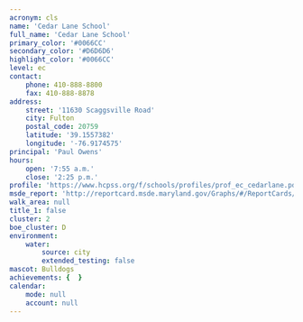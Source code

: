 ```yaml
---
acronym: cls
name: 'Cedar Lane School'
full_name: 'Cedar Lane School'
primary_color: '#0066CC'
secondary_color: '#D6D6D6'
highlight_color: '#0066CC'
level: ec
contact:
    phone: 410-888-8800
    fax: 410-888-8878
address:
    street: '11630 Scaggsville Road'
    city: Fulton
    postal_code: 20759
    latitude: '39.1557382'
    longitude: '-76.9174575'
principal: 'Paul Owens'
hours:
    open: '7:55 a.m.'
    close: '2:25 p.m.'
profile: 'https://www.hcpss.org/f/schools/profiles/prof_ec_cedarlane.pdf'
msde_report: 'http://reportcard.msde.maryland.gov/Graphs/#/ReportCards/ReportCardSchool/1//1/13/0522/'
walk_area: null
title_1: false
cluster: 2
boe_cluster: D
environment:
    water:
        source: city
        extended_testing: false
mascot: Bulldogs
achievements: {  }
calendar:
    mode: null
    account: null
---
```

